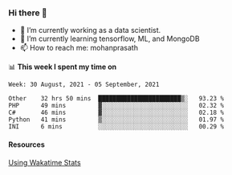 ### Hi there 👋

- 🔭 I’m currently working as a data scientist.
- 🌱 I’m currently learning tensorflow, ML, and MongoDB
- 📫 How to reach me: mohanprasath

📊 **This week I spent my time on**
<!--START_SECTION:waka-->
```text
Week: 30 August, 2021 - 05 September, 2021

Other    32 hrs 50 mins  ███████████████████████▒░   93.23 % 
PHP      49 mins         ▓░░░░░░░░░░░░░░░░░░░░░░░░   02.32 % 
C#       46 mins         ▓░░░░░░░░░░░░░░░░░░░░░░░░   02.18 % 
Python   41 mins         ▒░░░░░░░░░░░░░░░░░░░░░░░░   01.97 % 
INI      6 mins          ░░░░░░░░░░░░░░░░░░░░░░░░░   00.29 % 
```
<!--END_SECTION:waka-->

#### Resources
[Using Wakatime Stats](https://github.com/marketplace/actions/waka-readme)
